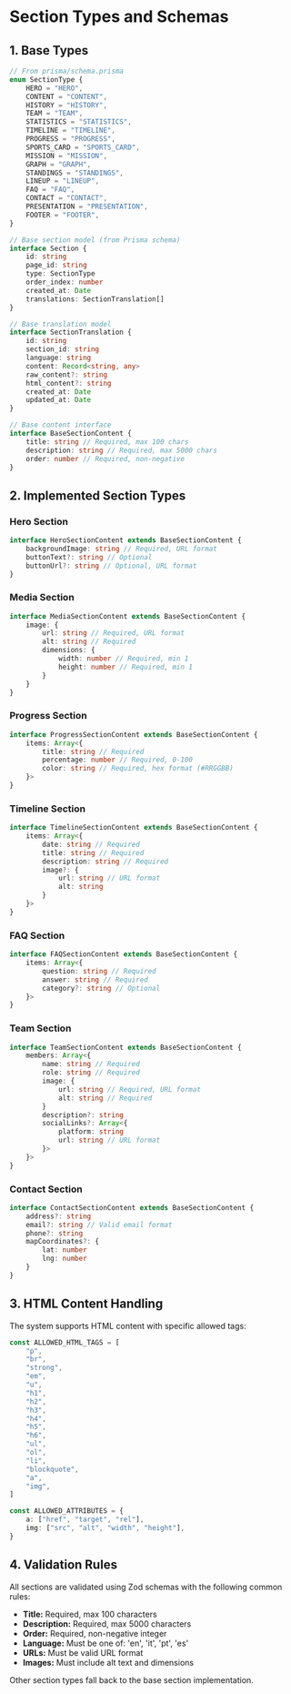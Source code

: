 # Section Types and Schemas

## 1. Base Types

```typescript
// From prisma/schema.prisma
enum SectionType {
	HERO = "HERO",
	CONTENT = "CONTENT",
	HISTORY = "HISTORY",
	TEAM = "TEAM",
	STATISTICS = "STATISTICS",
	TIMELINE = "TIMELINE",
	PROGRESS = "PROGRESS",
	SPORTS_CARD = "SPORTS_CARD",
	MISSION = "MISSION",
	GRAPH = "GRAPH",
	STANDINGS = "STANDINGS",
	LINEUP = "LINEUP",
	FAQ = "FAQ",
	CONTACT = "CONTACT",
	PRESENTATION = "PRESENTATION",
	FOOTER = "FOOTER",
}

// Base section model (from Prisma schema)
interface Section {
	id: string
	page_id: string
	type: SectionType
	order_index: number
	created_at: Date
	translations: SectionTranslation[]
}

// Base translation model
interface SectionTranslation {
	id: string
	section_id: string
	language: string
	content: Record<string, any>
	raw_content?: string
	html_content?: string
	created_at: Date
	updated_at: Date
}

// Base content interface
interface BaseSectionContent {
	title: string // Required, max 100 chars
	description: string // Required, max 5000 chars
	order: number // Required, non-negative
}
```

## 2. Implemented Section Types

### Hero Section

```typescript
interface HeroSectionContent extends BaseSectionContent {
	backgroundImage: string // Required, URL format
	buttonText?: string // Optional
	buttonUrl?: string // Optional, URL format
}
```

### Media Section

```typescript
interface MediaSectionContent extends BaseSectionContent {
	image: {
		url: string // Required, URL format
		alt: string // Required
		dimensions: {
			width: number // Required, min 1
			height: number // Required, min 1
		}
	}
}
```

### Progress Section

```typescript
interface ProgressSectionContent extends BaseSectionContent {
	items: Array<{
		title: string // Required
		percentage: number // Required, 0-100
		color: string // Required, hex format (#RRGGBB)
	}>
}
```

### Timeline Section

```typescript
interface TimelineSectionContent extends BaseSectionContent {
	items: Array<{
		date: string // Required
		title: string // Required
		description: string // Required
		image?: {
			url: string // URL format
			alt: string
		}
	}>
}
```

### FAQ Section

```typescript
interface FAQSectionContent extends BaseSectionContent {
	items: Array<{
		question: string // Required
		answer: string // Required
		category?: string // Optional
	}>
}
```

### Team Section

```typescript
interface TeamSectionContent extends BaseSectionContent {
	members: Array<{
		name: string // Required
		role: string // Required
		image: {
			url: string // Required, URL format
			alt: string // Required
		}
		description?: string
		socialLinks?: Array<{
			platform: string
			url: string // URL format
		}>
	}>
}
```

### Contact Section

```typescript
interface ContactSectionContent extends BaseSectionContent {
	address?: string
	email?: string // Valid email format
	phone?: string
	mapCoordinates?: {
		lat: number
		lng: number
	}
}
```

## 3. HTML Content Handling

The system supports HTML content with specific allowed tags:

```typescript
const ALLOWED_HTML_TAGS = [
	"p",
	"br",
	"strong",
	"em",
	"u",
	"h1",
	"h2",
	"h3",
	"h4",
	"h5",
	"h6",
	"ul",
	"ol",
	"li",
	"blockquote",
	"a",
	"img",
]

const ALLOWED_ATTRIBUTES = {
	a: ["href", "target", "rel"],
	img: ["src", "alt", "width", "height"],
}
```

## 4. Validation Rules

All sections are validated using Zod schemas with the following common rules:

-   **Title:** Required, max 100 characters
-   **Description:** Required, max 5000 characters
-   **Order:** Required, non-negative integer
-   **Language:** Must be one of: 'en', 'it', 'pt', 'es'
-   **URLs:** Must be valid URL format
-   **Images:** Must include alt text and dimensions

Other section types fall back to the base section implementation.
